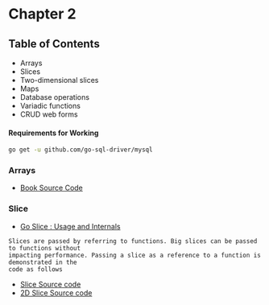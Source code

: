 # Chapter 2 

## Table of Contents
* Arrays
* Slices
* Two-dimensional slices
* Maps
* Database operations
* Variadic functions
* CRUD web forms 
#### Requirements for Working
```bash
go get -u github.com/go-sql-driver/mysql
```

### Arrays

* [Book Source Code](./arrays.go)

### Slice

* [Go Slice : Usage and Internals](https://go.dev/blog/slices-intro)
  
```
Slices are passed by referring to functions. Big slices can be passed to functions without
impacting performance. Passing a slice as a reference to a function is demonstrated in the
code as follows
```
* [Slice Source code](./slice.go)
* [2D Slice Source code](./twodslices.go)